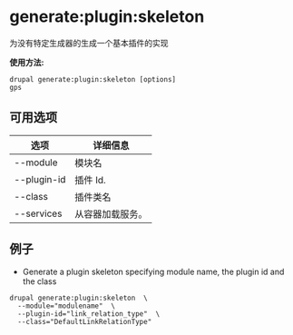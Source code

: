 # generate:plugin:skeleton
为没有特定生成器的生成一个基本插件的实现

**使用方法:**
```
drupal generate:plugin:skeleton [options]
gps
```

## 可用选项
选项 | 详细信息
-------|-------------
--module | 模块名
--plugin-id | 插件 Id.
--class | 插件类名
--services | 从容器加载服务。

## 例子
* Generate a plugin skeleton specifying module name, the plugin id and the class
```
drupal generate:plugin:skeleton  \
  --module="modulename"  \
  --plugin-id="link_relation_type"  \
  --class="DefaultLinkRelationType"
```

